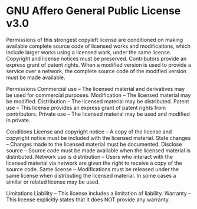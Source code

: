 GNU Affero General Public License v3.0
======================================

Permissions of this strongest
copyleft license are
conditioned on making
available complete source code
of licensed works and
modifications, which include
larger works using a licensed
work, under the same license.
Copyright and license notices
must be preserved.
Contributors provide an
express grant of patent
rights. When a modified
version is used to provide a
service over a network, the
complete source code of the
modified version must be made
available.

Permissions
Commercial use – The licensed
    material and derivatives
    may be used for commercial
    purposes.
Modification – The licensed
    material may be modified.
Distribution – The licensed
    material may be
    distributed.
Patent use – This license
    provides an express grant
    of patent rights from
    contributors.
Private use – The licensed
    material may be used and
    modified in private.

Conditions
License and copyright notice – A copy of the license and
    copyright notice must be
    included with the licensed
    material.
State changes – Changes made
    to the licensed material
    must be documented.
Disclose source – Source code
    must be made available
    when the licensed material
    is distributed.
Network use is distribution – Users who interact with
    the licensed material via
    network are given the
    right to receive a copy of
    the source code.
Same license – Modifications
    must be released under the
    same license when
    distributing the licensed
    material. In some cases a
    similar or related license
    may be used.

Limitations
Liability – This license
    includes a limitation of
    liability.
Warranty – This license
    explicitly states that it
    does NOT provide any
    warranty.
